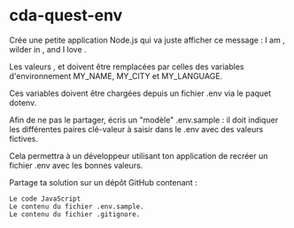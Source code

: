 # cda-quest-env
Crée une petite application Node.js qui va juste afficher ce message : I am <name>, wilder in <city>, and I love <language>.

Les valeurs <name>, <city> et <language> doivent être remplacées par celles des variables d'environnement MY_NAME, MY_CITY et MY_LANGUAGE.

Ces variables doivent être chargées depuis un fichier .env via le paquet dotenv.

Afin de ne pas le partager, écris un "modèle" .env.sample : il doit indiquer les différentes paires clé-valeur à saisir dans le .env avec des valeurs fictives.

Cela permettra à un développeur utilisant ton application de recréer un fichier .env avec les bonnes valeurs.

Partage ta solution sur un dépôt GitHub contenant :

    Le code JavaScript
    Le contenu du fichier .env.sample.
    Le contenu du fichier .gitignore.

